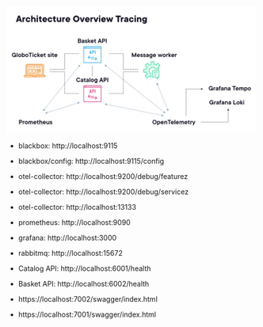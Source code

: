 ![otel](./otel.jpg)

* blackbox: http://localhost:9115
* blackbox/config: http://localhost:9115/config
* otel-collector: http://localhost:9200/debug/featurez
* otel-collector: http://localhost:9200/debug/servicez
* otel-collector: http://localhost:13133
* prometheus: http://localhost:9090
* grafana: http://localhost:3000
* rabbitmq: http://localhost:15672

* Catalog API: http://localhost:6001/health
* Basket API: http://localhost:6002/health

* https://localhost:7002/swagger/index.html
* https://localhost:7001/swagger/index.html